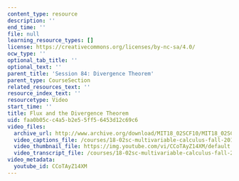 ```yaml
---
content_type: resource
description: ''
end_time: ''
file: null
learning_resource_types: []
license: https://creativecommons.org/licenses/by-nc-sa/4.0/
ocw_type: ''
optional_tab_title: ''
optional_text: ''
parent_title: 'Session 84: Divergence Theorem'
parent_type: CourseSection
related_resources_text: ''
resource_index_text: ''
resourcetype: Video
start_time: ''
title: Flux and the Divergence Theorem
uid: faa0b05c-c4a5-b2e5-5ff5-6453d12c69c6
video_files:
  archive_url: http://www.archive.org/download/MIT18_02SCF10/MIT18_02SCF10Rec_60_300k.mp4
  video_captions_file: /courses/18-02sc-multivariable-calculus-fall-2010/78c777bec50c5543869c26bf10fe0a44_CCoTAyZ14XM.vtt
  video_thumbnail_file: https://img.youtube.com/vi/CCoTAyZ14XM/default.jpg
  video_transcript_file: /courses/18-02sc-multivariable-calculus-fall-2010/c60369bb69f440d1de0c802e14236e36_CCoTAyZ14XM.pdf
video_metadata:
  youtube_id: CCoTAyZ14XM
---
```

